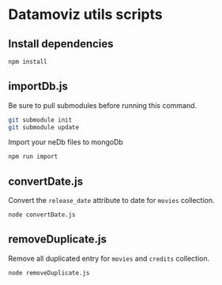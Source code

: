 # Datamoviz utils scripts

## Install dependencies

```sh
npm install
```

## importDb.js

Be sure to pull submodules before running this command.

```sh
git submodule init
git submodule update
```

Import your neDb files to mongoDb
```sh
npm run import
```


## convertDate.js
Convert the `release_date` attribute to date for `movies` collection.
```sh
node convertDate.js
```

## removeDuplicate.js
Remove all duplicated entry for `movies` and `credits` collection.
```sh
node removeDuplicate.js
```

